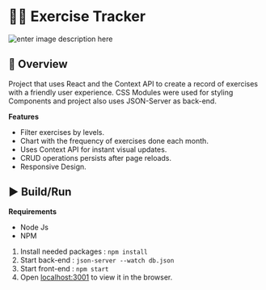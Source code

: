 # 🏋️‍♂️ Exercise Tracker
![enter image description here](https://s9.gifyu.com/images/Exercise-Tracker.gif)

## 🔎 Overview
Project that uses React and the Context API to create a record of exercises with a friendly user experience. CSS Modules were used for styling Components and project also uses JSON-Server as back-end. 

**Features**

- Filter exercises by levels.
- Chart with the frequency of exercises done each month.
- Uses Context API for instant visual updates.
- CRUD operations persists after page reloads. 
- Responsive Design.

##  ▶️ Build/Run
**Requirements**
- Node Js
- NPM
1. Install needed packages : `npm install`
2. Start back-end : `json-server --watch db.json` 
3. Start front-end : `npm start`
4. Open [localhost:3001](%5Bhttp://localhost:3000%5D) to view it in the browser. 

